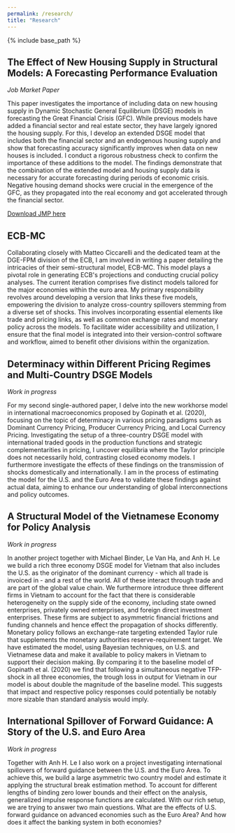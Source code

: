 ```yaml
---
permalink: /research/
title: "Research"
---
```


{% include base_path %}


## The Effect of New Housing Supply in Structural Models: A Forecasting Performance Evaluation
*Job Market Paper*

This paper investigates the importance of including data on new housing supply in Dynamic Stochastic General Equilibrium (DSGE) models in forecasting the Great Financial Crisis (GFC). While previous models have added a financial sector and real estate sector, they have largely ignored the housing supply. For this, I develop an extended DSGE model that includes both the financial sector and an endogenous housing supply and show that forecasting accuracy significantly improves when data on new houses is included. I conduct a rigorous robustness check to confirm the importance of these additions to the model. The findings demonstrate that the combination of the extended model and housing supply data is necessary for accurate forecasting during periods of economic crisis. Negative housing demand shocks were crucial in the emergence of the GFC, as they propagated into the real economy and got accelerated through the financial sector.

[Download JMP here](http://stefangirstmair.github.io/files/JMP_Girstmair.pdf)


## ECB-MC
Collaborating closely with Matteo Ciccarelli and the dedicated team at the DGE-FPM division of the ECB, I am involved in writing a paper detailing the intricacies of their semi-structural model, ECB-MC. This model plays a pivotal role in generating ECB's projections and conducting crucial policy analyses. The current iteration comprises five distinct models tailored for the major economies within the euro area. My primary responsibility revolves around developing a version that links these five models, empowering the division to analyze cross-country spillovers stemming from a diverse set of shocks. This involves incorporating essential elements like trade and pricing links, as well as common exchange rates and monetary policy across the models. To facilitate wider accessibility and utilization, I ensure that the final model is integrated into their version-control software and workflow, aimed to benefit other divisions within the organization.


## Determinacy within Different Pricing Regimes and Multi-Country DSGE Models
*Work in progress*

For my second single-authored paper, I delve into the new workhorse model in international macroeconomics proposed by Gopinath et al. (2020), focusing on the topic of determinacy in various pricing paradigms such as Dominant Currency Pricing, Producer Currency Pricing, and Local Currency Pricing. Investigating the setup of a three-country DSGE model with international traded goods in the production functions and strategic complementarities in pricing, I uncover  equilibria where the Taylor principle  does not necessarily hold, contrasting closed economy models. I furthermore investigate the effects of these findings on the transmission of shocks domestically and internationally. I am in the process of estimating the model for the U.S. and the Euro Area to validate these findings against actual data, aiming to enhance our understanding of global interconnections and policy outcomes.

## A Structural Model of the Vietnamese Economy for Policy Analysis
*Work in progress*

In another project together with Michael Binder, Le Van Ha, and Anh H. Le we build a rich three economy DSGE model for Vietnam that also includes the U.S. as the originator of the dominant currency - which all trade is invoiced in - and a rest of the world. All of these interact through trade and are part of the global value chain. We furthermore introduce three different firms in Vietnam to account for the fact that there is considerable heterogeneity on the supply side of the economy, including state owned enterprises, privately owned enterprises, and foreign direct investment enterprises. These firms are subject to asymmetric financial frictions and funding channels and hence effect the propagation of shocks differently. Monetary policy follows an exchange-rate targeting extended Taylor rule that supplements the monetary authorities reserve-requirement target. We have estimated the model, using Bayesian techniques, on U.S. and Vietnamese data and make it available to policy makers in Vietnam to support their decision making. By comparing it to the baseline model of Gopinath et al. (2020) we find that following a simultaneous negative TFP-shock in all three economies, the trough loss in output for Vietnam in our model is about double the magnitude of the baseline model. This suggests that impact and respective policy responses could potentially be notably more sizable than standard analysis would imply. 

## International Spillover of Forward Guidance: A Story of the U.S. and Euro Area
*Work in progress*

Together with Anh H. Le I also work on a project investigating international spillovers of forward guidance between the U.S. and the Euro Area. To achieve this, we build a large asymmetric two country model and estimate it applying the structural break estimation method. To account for different lengths of binding zero lower bounds and their effect on the analysis, generalized impulse response functions are calculated. With our rich setup, we are trying to answer two main questions. What are the effects of U.S. forward guidance on advanced economies such as the Euro Area? And how does it affect the banking system in both economies?




